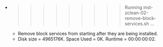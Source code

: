* >>>>>>>>> Running inst-zclean-02-remove-block-services.sh ...
  * Remove block services from starting after they are being installed.
  * Disk size = 4965176K. Space Used = 0K. Runtime = 00:00:00:02.
